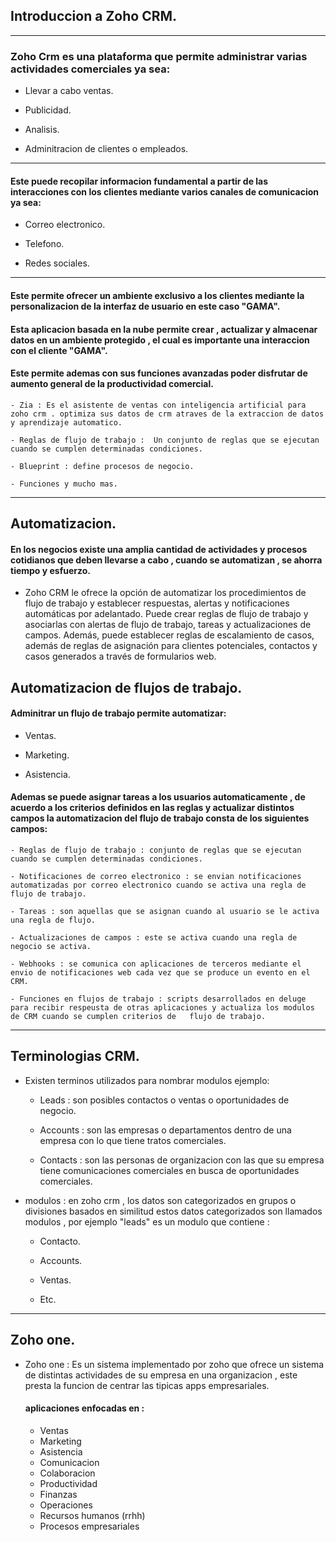 ## Introduccion a Zoho CRM.

---

### Zoho Crm es una plataforma que permite administrar varias actividades comerciales ya sea:

- Llevar a cabo ventas.

- Publicidad.

- Analisis.

- Adminitracion de clientes o empleados.

---

#### Este puede recopilar informacion fundamental a partir de las interacciones con los clientes mediante varios canales de comunicacion ya sea:

- Correo electronico.

- Telefono.

- Redes sociales.

---

#### Este permite ofrecer un ambiente exclusivo a los clientes mediante la personalizacion de la interfaz de usuario en este caso "GAMA".

#### Esta aplicacion basada en la nube permite crear , actualizar y almacenar datos en un ambiente protegido , el cual es importante una interaccion con el cliente "GAMA".

#### Este permite ademas con sus funciones avanzadas poder disfrutar de aumento general de la productividad comercial.

    - Zia : Es el asistente de ventas con inteligencia artificial para zoho crm . optimiza sus datos de crm atraves de la extraccion de datos y aprendizaje automatico.

    - Reglas de flujo de trabajo :  Un conjunto de reglas que se ejecutan cuando se cumplen determinadas condiciones.

    - Blueprint : define procesos de negocio.

    - Funciones y mucho mas.

---

## Automatizacion.

#### En los negocios existe una amplia cantidad de actividades y procesos cotidianos que deben llevarse a cabo , cuando se automatizan , se ahorra tiempo y esfuerzo.

- Zoho CRM le ofrece la opción de automatizar los procedimientos de flujo de trabajo y establecer respuestas, alertas y notificaciones automáticas por adelantado. Puede crear reglas de flujo de trabajo y asociarlas con alertas de flujo de trabajo, tareas y actualizaciones de campos. Además, puede establecer reglas de escalamiento de casos, además de reglas de asignación para clientes potenciales, contactos y casos generados a través de formularios web.

## Automatizacion de flujos de trabajo.

#### Adminitrar un flujo de trabajo permite automatizar:

- Ventas.

- Marketing.

- Asistencia.

#### Ademas se puede asignar tareas a los usuarios automaticamente , de acuerdo a los criterios definidos en las reglas y actualizar distintos campos la automatizacion del flujo de trabajo consta de los siguientes campos:

    - Reglas de flujo de trabajo : conjunto de reglas que se ejecutan cuando se cumplen determinadas condiciones.

    - Notificaciones de correo electronico : se envian notificaciones automatizadas por correo electronico cuando se activa una regla de flujo de trabajo.

    - Tareas : son aquellas que se asignan cuando al usuario se le activa una regla de flujo.

    - Actualizaciones de campos : este se activa cuando una regla de negocio se activa.

    - Webhooks : se comunica con aplicaciones de terceros mediante el envio de notificaciones web cada vez que se produce un evento en el CRM.

    - Funciones en flujos de trabajo : scripts desarrollados en deluge para recibir respeusta de otras aplicaciones y actualiza los modulos de CRM cuando se cumplen criterios de   flujo de trabajo.

---

## Terminologias CRM.

- Existen terminos utilizados para nombrar modulos ejemplo:

    - Leads : son posibles contactos o ventas o oportunidades de negocio.

    - Accounts : son las empresas o departamentos dentro de una empresa con lo que tiene tratos comerciales.

    - Contacts : son las personas de organizacion con las que su empresa tiene comunicaciones comerciales en busca de oportunidades comerciales.

- modulos : en zoho crm , los datos son categorizados en grupos o divisiones basados en similitud estos datos categorizados son llamados modulos , por ejemplo "leads" es un modulo que contiene :

    - Contacto.

    - Accounts.

    - Ventas.

    - Etc.

---
## Zoho one.

- Zoho one : Es un sistema implementado por zoho que ofrece un sistema de distintas actividades de su empresa en una organizacion , este presta la funcion de centrar las tipicas apps empresariales.

    #### aplicaciones enfocadas en : 

    - Ventas
    - Marketing
    - Asistencia
    - Comunicacion 
    - Colaboracion 
    - Productividad 
    - Finanzas 
    - Operaciones
    - Recursos humanos (rrhh)
    - Procesos empresariales 



